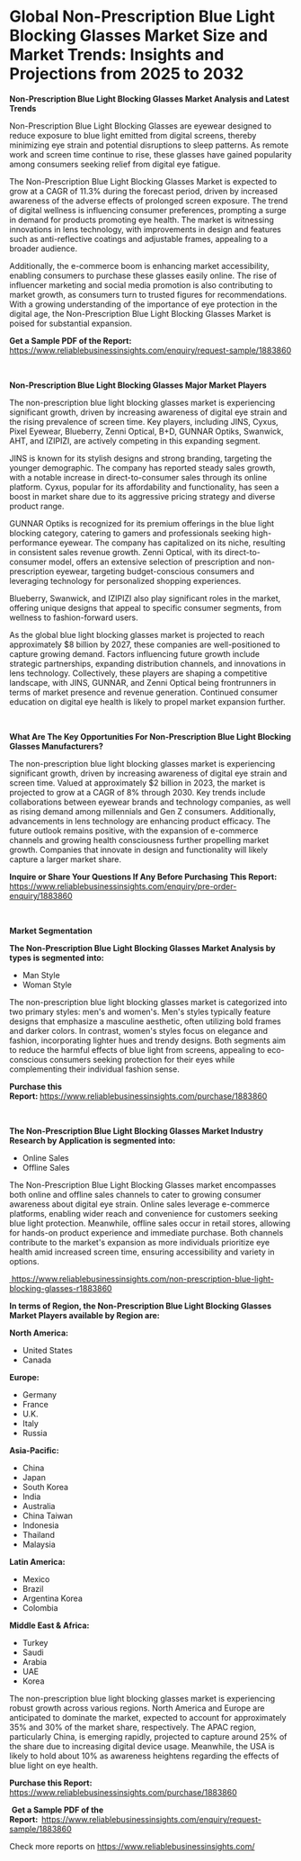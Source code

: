 <p><h1>Global Non-Prescription Blue Light Blocking Glasses Market Size and Market Trends: Insights and Projections from 2025 to 2032</h1></p><p><strong>Non-Prescription Blue Light Blocking Glasses Market Analysis and Latest Trends</strong></p>
<p><p>Non-Prescription Blue Light Blocking Glasses are eyewear designed to reduce exposure to blue light emitted from digital screens, thereby minimizing eye strain and potential disruptions to sleep patterns. As remote work and screen time continue to rise, these glasses have gained popularity among consumers seeking relief from digital eye fatigue.</p><p>The Non-Prescription Blue Light Blocking Glasses Market is expected to grow at a CAGR of 11.3% during the forecast period, driven by increased awareness of the adverse effects of prolonged screen exposure. The trend of digital wellness is influencing consumer preferences, prompting a surge in demand for products promoting eye health. The market is witnessing innovations in lens technology, with improvements in design and features such as anti-reflective coatings and adjustable frames, appealing to a broader audience.</p><p>Additionally, the e-commerce boom is enhancing market accessibility, enabling consumers to purchase these glasses easily online. The rise of influencer marketing and social media promotion is also contributing to market growth, as consumers turn to trusted figures for recommendations. With a growing understanding of the importance of eye protection in the digital age, the Non-Prescription Blue Light Blocking Glasses Market is poised for substantial expansion.</p></p>
<p><strong>Get a Sample PDF of the Report:&nbsp;</strong> <a href="https://www.reliablebusinessinsights.com/enquiry/request-sample/1883860?utm_campaign=3083&utm_medium=2&utm_source=Github&utm_content=ia&utm_term=06042025&utm_id=non-prescription-blue-light-blocking-glasses">https://www.reliablebusinessinsights.com/enquiry/request-sample/1883860</a></p>
<p>&nbsp;</p>
<p><strong>Non-Prescription Blue Light Blocking Glasses Major Market Players</strong></p>
<p><p>The non-prescription blue light blocking glasses market is experiencing significant growth, driven by increasing awareness of digital eye strain and the rising prevalence of screen time. Key players, including JINS, Cyxus, Pixel Eyewear, Blueberry, Zenni Optical, B+D, GUNNAR Optiks, Swanwick, AHT, and IZIPIZI, are actively competing in this expanding segment.</p><p>JINS is known for its stylish designs and strong branding, targeting the younger demographic. The company has reported steady sales growth, with a notable increase in direct-to-consumer sales through its online platform. Cyxus, popular for its affordability and functionality, has seen a boost in market share due to its aggressive pricing strategy and diverse product range.</p><p>GUNNAR Optiks is recognized for its premium offerings in the blue light blocking category, catering to gamers and professionals seeking high-performance eyewear. The company has capitalized on its niche, resulting in consistent sales revenue growth. Zenni Optical, with its direct-to-consumer model, offers an extensive selection of prescription and non-prescription eyewear, targeting budget-conscious consumers and leveraging technology for personalized shopping experiences.</p><p>Blueberry, Swanwick, and IZIPIZI also play significant roles in the market, offering unique designs that appeal to specific consumer segments, from wellness to fashion-forward users.</p><p>As the global blue light blocking glasses market is projected to reach approximately $8 billion by 2027, these companies are well-positioned to capture growing demand. Factors influencing future growth include strategic partnerships, expanding distribution channels, and innovations in lens technology. Collectively, these players are shaping a competitive landscape, with JINS, GUNNAR, and Zenni Optical being frontrunners in terms of market presence and revenue generation. Continued consumer education on digital eye health is likely to propel market expansion further.</p></p>
<p>&nbsp;</p>
<p><strong>What Are The Key Opportunities For Non-Prescription Blue Light Blocking Glasses Manufacturers?</strong></p>
<p><p>The non-prescription blue light blocking glasses market is experiencing significant growth, driven by increasing awareness of digital eye strain and screen time. Valued at approximately $2 billion in 2023, the market is projected to grow at a CAGR of 8% through 2030. Key trends include collaborations between eyewear brands and technology companies, as well as rising demand among millennials and Gen Z consumers. Additionally, advancements in lens technology are enhancing product efficacy. The future outlook remains positive, with the expansion of e-commerce channels and growing health consciousness further propelling market growth. Companies that innovate in design and functionality will likely capture a larger market share.</p></p>
<p><strong>Inquire or Share Your Questions If Any Before Purchasing This Report:</strong> <a href="https://www.reliablebusinessinsights.com/enquiry/pre-order-enquiry/1883860?utm_campaign=3083&utm_medium=2&utm_source=Github&utm_content=ia&utm_term=06042025&utm_id=non-prescription-blue-light-blocking-glasses">https://www.reliablebusinessinsights.com/enquiry/pre-order-enquiry/1883860</a></p>
<p>&nbsp;</p>
<p><strong>Market Segmentation</strong></p>
<p><strong>The Non-Prescription Blue Light Blocking Glasses Market Analysis by types is segmented into:</strong></p>
<p><ul><li>Man Style</li><li>Woman Style</li></ul></p>
<p><p>The non-prescription blue light blocking glasses market is categorized into two primary styles: men's and women's. Men's styles typically feature designs that emphasize a masculine aesthetic, often utilizing bold frames and darker colors. In contrast, women's styles focus on elegance and fashion, incorporating lighter hues and trendy designs. Both segments aim to reduce the harmful effects of blue light from screens, appealing to eco-conscious consumers seeking protection for their eyes while complementing their individual fashion sense.</p></p>
<p><strong>Purchase this Report:&nbsp;</strong><a href="https://www.reliablebusinessinsights.com/purchase/1883860?utm_campaign=3083&utm_medium=2&utm_source=Github&utm_content=ia&utm_term=06042025&utm_id=non-prescription-blue-light-blocking-glasses">https://www.reliablebusinessinsights.com/purchase/1883860</a></p>
<p>&nbsp;</p>
<p><strong>The Non-Prescription Blue Light Blocking Glasses Market Industry Research by Application is segmented into:</strong></p>
<p><ul><li>Online Sales</li><li>Offline Sales</li></ul></p>
<p><p>The Non-Prescription Blue Light Blocking Glasses market encompasses both online and offline sales channels to cater to growing consumer awareness about digital eye strain. Online sales leverage e-commerce platforms, enabling wider reach and convenience for customers seeking blue light protection. Meanwhile, offline sales occur in retail stores, allowing for hands-on product experience and immediate purchase. Both channels contribute to the market's expansion as more individuals prioritize eye health amid increased screen time, ensuring accessibility and variety in options.</p></p>
<p><a href="https://www.reliablebusinessinsights.com/non-prescription-blue-light-blocking-glasses-r1883860?utm_campaign=3083&utm_medium=2&utm_source=Github&utm_content=ia&utm_term=06042025&utm_id=non-prescription-blue-light-blocking-glasses">&nbsp;https://www.reliablebusinessinsights.com/non-prescription-blue-light-blocking-glasses-r1883860</a></p>
<p><strong>In terms of Region, the Non-Prescription Blue Light Blocking Glasses Market Players available by Region are:</strong></p>
<p>
    <p> <strong> North America: </strong>
        <ul>
            <li>United States</li>
            <li>Canada</li>
        </ul>
        </p> 
    <p> <strong> Europe: </strong>
        <ul>
            <li>Germany</li>
            <li>France</li>
            <li>U.K.</li>
            <li>Italy</li>
            <li>Russia</li>
        </ul>
        </p> 
    <p> <strong> Asia-Pacific: </strong>
        <ul>
            <li>China</li>
            <li>Japan</li>
            <li>South Korea</li>
            <li>India</li>
            <li>Australia</li>
            <li>China Taiwan</li>
            <li>Indonesia</li>
            <li>Thailand</li>
            <li>Malaysia</li>
        </ul>
        </p> 
    <p> <strong> Latin America: </strong>
        <ul>
            <li>Mexico</li>
            <li>Brazil</li>
            <li>Argentina Korea</li>
            <li>Colombia</li>
        </ul>
        </p> 
    <p> <strong> Middle East & Africa: </strong>
        <ul>
            <li>Turkey</li>
            <li>Saudi</li>
            <li>Arabia</li>
            <li>UAE</li>
            <li>Korea</li>
        </ul>
    </p>
    </p>
<p><p>The non-prescription blue light blocking glasses market is experiencing robust growth across various regions. North America and Europe are anticipated to dominate the market, expected to account for approximately 35% and 30% of the market share, respectively. The APAC region, particularly China, is emerging rapidly, projected to capture around 25% of the share due to increasing digital device usage. Meanwhile, the USA is likely to hold about 10% as awareness heightens regarding the effects of blue light on eye health.</p></p>
<p><strong>Purchase this Report: </strong><a href="https://www.reliablebusinessinsights.com/purchase/1883860?utm_campaign=3083&utm_medium=2&utm_source=Github&utm_content=ia&utm_term=06042025&utm_id=non-prescription-blue-light-blocking-glasses">https://www.reliablebusinessinsights.com/purchase/1883860</a></p>
<p>&nbsp;<strong>Get a Sample PDF of the Report:&nbsp;&nbsp;</strong><a href="https://www.reliablebusinessinsights.com/enquiry/request-sample/1883860?utm_campaign=3083&utm_medium=2&utm_source=Github&utm_content=ia&utm_term=06042025&utm_id=non-prescription-blue-light-blocking-glasses">https://www.reliablebusinessinsights.com/enquiry/request-sample/1883860</a></p>
<p><strong></strong></p>
<p>Check more reports on <a href="https://www.reliablebusinessinsights.com/?utm_campaign=3083&utm_medium=2&utm_source=Github&utm_content=ia&utm_term=06042025&utm_id=non-prescription-blue-light-blocking-glasses">https://www.reliablebusinessinsights.com/</a></p>